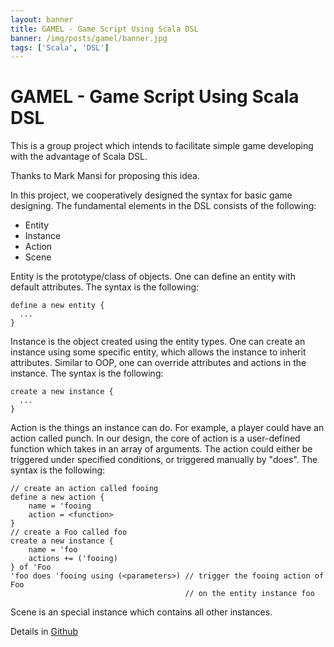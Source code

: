 ```yaml
---
layout: banner
title: GAMEL - Game Script Using Scala DSL
banner: /img/posts/gamel/banner.jpg
tags: ['Scala', 'DSL']
---
```


GAMEL - Game Script Using Scala DSL
===================================

This is a group project which intends to facilitate simple game developing with the advantage of Scala DSL.

Thanks to Mark Mansi for proposing this idea. 

In this project, we cooperatively designed the syntax for basic game designing. The fundamental elements in the DSL consists of the following:

+ Entity
+ Instance
+ Action
+ Scene

Entity is the prototype/class of objects. One can define an entity with default attributes. The syntax is the following:

    define a new entity {
      ...
    }


Instance is the object created using the entity types. One can create an instance using some specific entity, which allows the instance to inherit attributes. Similar to OOP, one can override attributes and actions in the instance. The syntax is the following:


    create a new instance {
      ...
    }

Action is the things an instance can do. For example, a player could have an action called punch. In our design, the core of action is a user-defined function which takes in an array of arguments. The action could either be triggered under specified conditions, or triggered manually by "does". The syntax is the following:

    // create an action called fooing
    define a new action {
        name = 'fooing
        action = <function>
    }
    // create a Foo called foo
    create a new instance {
        name = 'foo
        actions += ('fooing)
    } of 'Foo
    'foo does 'fooing using (<parameters>) // trigger the fooing action of Foo
                                           // on the entity instance foo


Scene is an special instance which contains all other instances.


Details in [Github](https://github.com/gamel/gamel)

